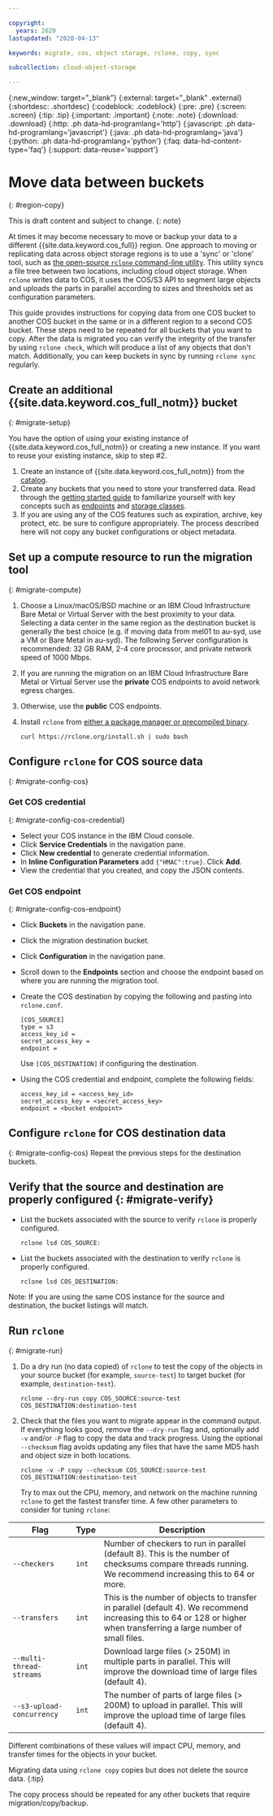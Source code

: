 ```yaml
---

copyright:
  years: 2020
lastupdated: "2020-04-13"

keywords: migrate, cos, object storage, rclone, copy, sync

subcollection: cloud-object-storage

---
```

{:new_window: target="_blank"}
{:external: target="_blank" .external}
{:shortdesc: .shortdesc}
{:codeblock: .codeblock}
{:pre: .pre}
{:screen: .screen}
{:tip: .tip}
{:important: .important}
{:note: .note}
{:download: .download}
{:http: .ph data-hd-programlang='http'}
{:javascript: .ph data-hd-programlang='javascript'}
{:java: .ph data-hd-programlang='java'}
{:python: .ph data-hd-programlang='python'}
{:faq: data-hd-content-type='faq'}
{:support: data-reuse='support'}

# Move data between buckets
{: #region-copy}

This is draft content and subject to change.
{: note}

At times it may become necessary to move or backup your data to a different {{site.data.keyword.cos_full}} region. One approach to moving or replicating data across object storage regions is to use a 'sync' or 'clone' tool, such as [the open-source `rclone` command-line utility](https://rclone.org/docs/). This utility syncs a file tree between two locations, including cloud object storage. When `rclone` writes data to COS, it uses the COS/S3 API to segment large objects and uploads the parts in parallel according to sizes and thresholds set as configuration parameters.

This guide provides instructions for copying data from one COS bucket to another COS bucket in the same or in a different region to a second COS bucket. These steps need to be repeated for all buckets that you want to copy. After the data is migrated you can verify the integrity of the transfer by using `rclone check`, which will produce a list of any objects that don't match. Additionally, you can keep buckets in sync by running `rclone sync` regularly.

## Create an additional {{site.data.keyword.cos_full_notm}} bucket
{: #migrate-setup}

You have the option of using your existing instance of {{site.data.keyword.cos_full_notm}} or creating a new instance. If you want to reuse your existing instance, skip to step #2.

  1. Create an instance of {{site.data.keyword.cos_full_notm}} from the [catalog](https://cloud.ibm.com/catalog/services/cloud-object-storage).
  1. Create any buckets that you need to store your transferred data. Read through the [getting started guide](/docs/cloud-object-storage?topic=cloud-object-storage-getting-started) to familiarize yourself with key concepts such as [endpoints](/docs/cloud-object-storage/basics?topic=cloud-object-storage-endpoints) and [storage classes](/docs/cloud-object-storage/basics?topic=cloud-object-storage-classes).
  1. If you are using any of the COS features such as expiration, archive, key protect, etc. be sure to configure appropriately. The process described here will not copy any bucket configurations or object metadata.


## Set up a compute resource to run the migration tool
{: #migrate-compute}
  1. Choose a Linux/macOS/BSD machine or an IBM Cloud Infrastructure Bare Metal or Virtual Server with the best proximity to your data. Selecting a data center in the same region as the destination bucket is generally the best choice (e.g. if moving data from mel01 to au-syd, use a VM or Bare Metal in au-syd). The following Server configuration is recommended:  32 GB RAM, 2-4 core processor, and private network speed of 1000 Mbps.
  1. If you are running the migration on an IBM Cloud Infrastructure Bare Metal or Virtual Server use the **private** COS endpoints to avoid network egress charges.
  1. Otherwise, use the **public** COS endpoints.
  1. Install `rclone` from [either a package manager or precompiled binary](https://rclone.org/install/).

      ```
      curl https://rclone.org/install.sh | sudo bash
      ```

## Configure `rclone` for COS source data
{: #migrate-config-cos}

  ### Get COS credential
  {: #migrate-config-cos-credential}

  + Select your COS instance in the IBM Cloud console.
  + Click **Service Credentials** in the navigation pane.
  + Click **New credential** to generate credential information.
  + In **Inline Configuration Parameters** add `{"HMAC":true}`. Click **Add**.
  + View the credential that you created, and copy the JSON contents.

  ### Get COS endpoint
  {: #migrate-config-cos-endpoint}

  + Click **Buckets** in the navigation pane.
  + Click the migration destination bucket.
  + Click **Configuration** in the navigation pane.
  + Scroll down to the **Endpoints** section and choose the endpoint based on where you are running the migration tool.
  + Create the COS destination by copying the following and pasting into `rclone.conf`.
      ```
      [COS_SOURCE]
      type = s3
      access_key_id =
      secret_access_key =
      endpoint =
      ```

    Use `[COS_DESTINATION]` if configuring the destination.

  + Using the COS credential and endpoint, complete the following fields:

      ```
      access_key_id = <access_key_id>
      secret_access_key = <secret_access_key>
      endpoint = <bucket endpoint>
      ```

## Configure `rclone` for COS destination data
{: #migrate-config-cos}
  Repeat the previous steps for the destination buckets.

## Verify that the source and destination are properly configured {: #migrate-verify}

  + List the buckets associated with the source to verify `rclone` is properly configured.

    ```
    rclone lsd COS_SOURCE:
    ```

  + List the buckets associated with the destination to verify `rclone` is properly configured.

    ```
    rclone lsd COS_DESTINATION:
    ```

  Note: If you are using the same COS instance for the source and destination, the bucket listings will match.


## Run `rclone`
{: #migrate-run}

1. Do a dry run (no data copied) of `rclone` to test the copy of the objects in your source bucket (for example, `source-test`) to target bucket (for example, `destination-test`).

    ```
    rclone --dry-run copy COS_SOURCE:source-test COS_DESTINATION:destination-test
    ```

2. Check that the files you want to migrate appear in the command output. If everything looks good, remove the `--dry-run` flag and, optionally add `-v` and/or `-P` flag to copy the data and track progress. Using the optional `--checksum` flag avoids updating any files that have the same MD5 hash and object size in both locations.

    ```
    rclone -v -P copy --checksum COS_SOURCE:source-test COS_DESTINATION:destination-test
    ```

   Try to max out the CPU, memory, and network on the machine running `rclone` to get the fastest transfer time.
   A few other parameters to consider for tuning `rclone`:

Flag | Type | Description
--- | --- | ---
`--checkers` | `int` | Number of checkers to run in parallel (default 8). This is the number of checksums compare threads running. We recommend increasing this to 64 or more.
`--transfers` | `int` | This is the number of objects to transfer in parallel (default 4). We recommend increasing this to 64 or 128 or higher when transferring a large number of small files.
`--multi-thread-streams` | `int` | Download large files (> 250M) in multiple parts in parallel. This will improve the download time of large files (default 4).
`--s3-upload-concurrency` | `int` | The number of parts of large files (> 200M) to upload in parallel. This will improve the upload time of large files (default 4).

Different combinations of these values will impact CPU, memory, and transfer times for the objects in your bucket.


Migrating data using `rclone copy` copies but does not delete the source data.
{:tip}


The copy process should be repeated for any other buckets that require migration/copy/backup.

